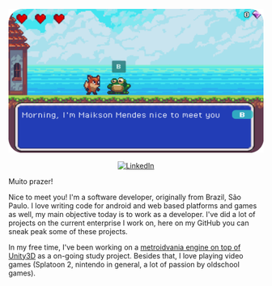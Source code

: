 <p align="center">
<img src="https://github.com/maiksonstrife/maiksonstrife/blob/master/img/GitCard_roundededges.png?raw=true" alt="G'Morning! I'm Maikson" />
</p>

<p align="center">
<a href="https://www.linkedin.com/in/maiksonmendes/">
<img src="https://img.shields.io/badge/-LinkedIn-%233781da" alt="LinkedIn"/></a> 
</p>

Muito prazer!

Nice to meet you! I'm a software developer, originally from Brazil, São Paulo. I love writing code for android and web based platforms and games as well, my main objective today is to work as a developer. I've did a lot of projects on the current enterprise I work on, here on my GitHub you can sneak peak some of these projects.

In my free time, I've been working on a [metroidvania engine on top of Unity3D](https://github.com/maiksonstrife/FoxTale) as a on-going study project. 
Besides that, I love playing video games (Splatoon 2, nintendo in general, a lot of passion by oldschool games).



